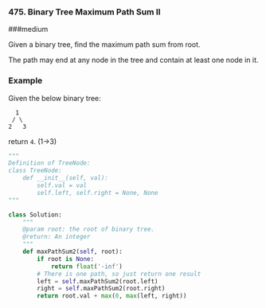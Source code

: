 ### 475. Binary Tree Maximum Path Sum II

###medium

Given a binary tree, find the maximum path sum from root.

The path may end at any node in the tree and contain at least one node in it.

### Example

Given the below binary tree:

```
  1
 / \
2   3
```

return `4`. (1->3)

```python
"""
Definition of TreeNode:
class TreeNode:
    def __init__(self, val):
        self.val = val
        self.left, self.right = None, None
"""

class Solution:
    """
    @param root: the root of binary tree.
    @return: An integer
    """
    def maxPathSum2(self, root):
        if root is None:
            return float('-inf')
        # There is one path, so just return one result
        left = self.maxPathSum2(root.left)
        right = self.maxPathSum2(root.right)
        return root.val + max(0, max(left, right))
        
        
```

